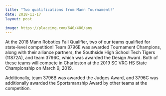 ```yaml
---
title: "Two qualifications from Mann Tournament!"
date: 2018-11-17
layout: post

image: https://placeimg.com/640/480/any
---
```


At the 2018 Mann Robotics Fall Qualifier, two of our teams qualified for state-level competition! Team 3796E was awarded Tournament Champions, along with their alliance partners, the Southside High School Tech Tigers (11872A), and team 3796C, which was awarded the Design Award. Both of these teams will compete in Charleston at the 2019 SC VRC HS State Championship on March 9, 2019.

Additionally, team 3796B was awarded the Judges Award, and 3796C was additionally awarded the Sportsmanship Award by other teams at the competition.
